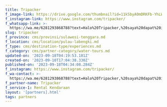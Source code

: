 ```yaml
---
title: Tripacker
f_image-link: https://drive.google.com/thumbnail?id=11kSbyA0mDRKFb-YhLW7qQF7gB0LkiuGc
f_instagram-link: https://www.instagram.com/tripacker/
f_whatsapp-link: >-
  https://wa.me/6281293868788?text=Halo%20Tripacker,%20saya%20dapat%20info%20dari%20@loocale.id%20dan%20punya%20pertanyaan
slug: tripacker
f_province: cms/provinsi/sulawesi-tenggara.md
f_location: cms/location/pulau-labengki.md
f_type: cms/destination-type/experiences.md
f_category: cms/partner-category/water-tours.md
updated-on: '2023-09-18T04:19:53.181Z'
created-on: '2023-09-10T17:04:38.330Z'
published-on: '2023-09-18T04:34:08.284Z'
f_instagram: https://www.instagram.com/tripacker/
f_wa-contact: >-
  https://wa.me/6281293868788?text=Halo%20Tripacker,%20saya%20dapat%20info%20dari%20@loocale.id%20dan%20punya%20pertanyaan
f_partner-name: Tripacker
f_service-1: Rental Kendaraan
layout: '[partners].html'
tags: partners
---
```




